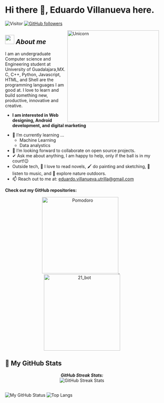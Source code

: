 # Hi there 👋, Eduardo Villanueva here.
![Visitor](https://visitor-badge.laobi.icu/badge?page_id=Lalitotaquitoo.repoName) [![GitHub followers](https://img.shields.io/github/followers/Lalitotaquitoo.svg?style=social&label=Follow)](https://github.com/Lalitotaquitoo?tab=followers)<br/>

<img align="right" width="300px" alt="Unicorn" src="https://c.tenor.com/GN73MKBawZYAAAAi/busy-cute.gif" />

## <img src="https://media.giphy.com/media/ObNTw8Uzwy6KQ/giphy.gif" width="30px">&nbsp;***About me***

I am an undergraduate Computer science and Engineering student at University of Guadalajara,MX. C, C++, Python, Javascript, HTML, and Shell are the programming languages I am good at. I love to learn and build something new, productive, innovative and creative.  
* **I am interested in Web designing, Android development, and digital marketing**
- 🌱 I’m currently learning ...
  - Machine Learning
  - Data analystics
- 👯 I’m looking forward to collaborate on open source projects.
- ✔ Ask me about anything, I am happy to help, only if the ball is in my court!😉<br>
- Outside tech, 📖 I love to read novels, 🖌️ do painting and sketching, 🎵 listen to music, and 🌴 explore nature outdoors.
- 📫 Reach out to me at: <a href="mailto:eduardo.villanueva.utrilla@gmail.com">eduardo.villanueva.utrilla@gmail.com</a>

__Check out my GitHub repositories:__

<div align="center">
  <a href="https://github.com/Lalitotaquitoo/Pomodoro">
    <img src="https://github-readme-stats.vercel.app/api/pin/?username=Lalitotaquitoo&repo=Pomodoro" alt="Pomodoro" width="250" />
  </a>
  &nbsp;&nbsp;
  <a href="https://github.com/Lalitotaquitoo/21_bot">
    <img src="https://github-readme-stats.vercel.app/api/pin/?username=Lalitotaquitoo&repo=21_bot" alt="21_bot" width="250" />
  </a>
</div>

<h2>👀 My GitHub Stats</h2>

<div>
  <p align="center">
    <b><em>GitHub Streak Stats:</em></b> <br/>
    <img src="https://github-readme-streak-stats.herokuapp.com/?user=Lalitotaquitoo" alt="GitHub Streak Stats" /> <br/><br/>
  </p>
</div>

![My GitHub Status](https://github-readme-stats.vercel.app/api?username=Lalitotaquitoo&show_icons=true&include_all_commits=true)
![Top Langs](https://github-readme-stats.vercel.app/api/top-langs/?username=Lalitotaquitoo&layout=compact)
